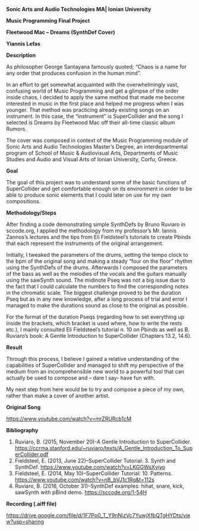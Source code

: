 
**Sonic Arts and Audio Technologies MA| Ionian University**

**Music Programming Final Project**

**Fleetwood Mac – Dreams (SynthDef Cover)**

**Yiannis Lefas**



**Description**

As philosopher George Santayana famously quoted; “Chaos is a name for any order that produces confusion in the human mind”. 

In an effort to get somewhat acquainted with the overwhelmingly vast, confusing world of Music Programming and get a glimpse of the order inside chaos, I decided to apply the same method that made me become interested in music in the first place and helped me progress when I was younger. That method was practicing already existing songs on an instrument. In this case, the “instrument” is SuperCollider and the song I selected is Dreams by Fleetwood Mac off their all-time classic album Rumors.

The cover was composed in context of the Music Programming module of Sonic Arts and Audio Technologies Master’s Degree, an interdepartmental program of School of Music & Audiovisual Arts, Departments of Music Studies and Audio and Visual Arts of Ionian University, Corfu, Greece.


**Goal**

The goal of this project was to understand some of the basic functions of SuperCollider and get comfortable enough on its environment in order to be able to produce sonic elements that I could later on use for my own compositions.


**Methodology/Steps**

After finding a code demonstrating simple SynthDefs by Bruno Ruviaro in sccode.org, I applied the methodology from my professor’s Mr. Iannis Zannos’s lectures and the tips from Eli Fieldsteel’s tutorials to create Pbinds that each represent the instruments of the original arrangement.

Initially, I tweaked the parameters of the drums, setting the tempo clock to the bpm of the original song and making a steady “four on the floor” rhythm using the SynthDefs of the drums.  Afterwards I composed the parameters of the bass as well as the melodies of the vocals and the guitars manually using the sawSynth sound.  The midinote Pseq was not a big issue due to the fact that I could calculate the numbers to find the corresponding notes in the chromatic scale. The biggest challenge proved to be the duration Pseq but as in any new knowledge, after a long process of trial and error I managed to make the durations sound as close to the original as possible. 

For the format of the duration Pseqs (regarding how to set everything up inside the brackets, which bracket is used where, how to write the rests etc.), I mainly consulted Eli Fieldsteel’s tutorial n. 10 on Pbinds as well as B. Ruviaro’s book: A Gentle Introduction to SuperCollider (Chapters 13.2, 14.6). 


**Result**

Through this process, I believe I gained a relative understanding of the capabilities of SuperCollider and managed to shift my perspective of the medium from an incomprehensible new world to a powerful tool that can actually be used to compose and – dare I say- have fun with. 

My next step from here would be to try and compose a piece of my own, rather than make a cover of another artist.


**Original Song**

<https://www.youtube.com/watch?v=mrZRURcb1cM> 


**Bibliography**

1. Ruviaro, B. (2015, November 20)-A Gentle Introduction to SuperCollider. <https://ccrma.stanford.edu/~ruviaro/texts/A_Gentle_Introduction_To_SuperCollider.pdf> 
1. Fieldsteel, E. (2013, June 22)–SuperCollider Tutorial: 3. Synth and SynthDef. <https://www.youtube.com/watch?v=LKGGWsXyiyo> 
1. Fieldsteel, E. (2014, May 10)–SuperCollider Tutorial: 10. Patterns. <https://www.youtube.com/watch?v=nB_bVJ1c1Rg&t=112s> 
1. Ruviaro, B. (2016, October 31)–SynthDef examples: hihat, snare, kick, sawSynth with pBind demo. <https://sccode.org/1-54H>

**Recording (.aiff file)**

<https://drive.google.com/file/d/1F7Po0_T_Y9nNizVc7YuwjXfbQTgHYDts/view?usp=sharing> 
